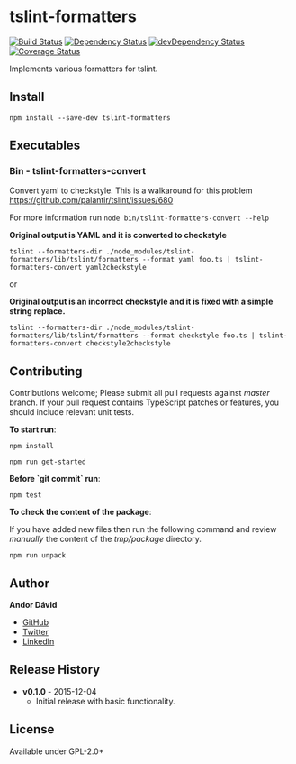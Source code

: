# tslint-formatters

[![Build Status](https://travis-ci.org/Sweetchuck/npm-tslint-formatters.svg?branch=)](https://travis-ci.org/Sweetchuck/npm-tslint-formatters)
[![Dependency Status](https://david-dm.org/Sweetchuck/npm-tslint-formatters.svg)](https://david-dm.org/Sweetchuck/npm-tslint-formatters)
[![devDependency Status](https://david-dm.org/Sweetchuck/npm-tslint-formatters/dev-status.svg)](https://david-dm.org/Sweetchuck/npm-tslint-formatters#info=devDependencies)
[![Coverage Status](https://coveralls.io/repos/Sweetchuck/npm-tslint-formatters/badge.svg?branch=master&service=github)](https://coveralls.io/github/Sweetchuck/npm-tslint-formatters?branch=master)


Implements various formatters for tslint.

## Install

`npm install --save-dev tslint-formatters`


## Executables


### Bin - tslint-formatters-convert

Convert yaml to checkstyle.
This is a walkaround for this problem https://github.com/palantir/tslint/issues/680

For more information run `node bin/tslint-formatters-convert --help`

__Original output is YAML and it is converted to checkstyle__

`tslint --formatters-dir ./node_modules/tslint-formatters/lib/tslint/formatters --format yaml foo.ts | tslint-formatters-convert yaml2checkstyle`

or

__Original output is an incorrect checkstyle and it is fixed with a simple string replace.__

`tslint --formatters-dir ./node_modules/tslint-formatters/lib/tslint/formatters --format checkstyle foo.ts | tslint-formatters-convert checkstyle2checkstyle`


## Contributing

Contributions welcome; Please submit all pull requests against _master_ branch.
If your pull request contains TypeScript patches or features, you should include
relevant unit tests.

__To start run__:

`npm install`

`npm run get-started`

__Before \`git commit\` run__:

`npm test`

__To check the content of the package__:

If you have added new files then run the following command and review _manually_
the content of the _tmp/package_ directory.

`npm run unpack`


## Author

**Andor Dávid**

* [GitHub](https://github.com/Sweetchuck)
* [Twitter](http://twitter.com/andor_david)
* [LinkedIn](https://hu.linkedin.com/pub/andor-dávid/5b/484/b83)


## Release History

* **v0.1.0** - 2015-12-04
  * Initial release with basic functionality.


## License

Available under GPL-2.0+

